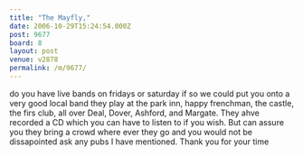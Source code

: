 ```yaml
---
title: "The Mayfly,"
date: 2006-10-29T15:24:54.000Z
post: 9677
board: 8
layout: post
venue: v2878
permalink: /m/9677/
---
```

do you have live bands on fridays or saturday if so we could put you onto a very good local band they play at the park inn, happy frenchman, the castle, the firs club, all over Deal, Dover, Ashford, and Margate. They ahve recorded a CD which you can have to listen to if you wish. But can assure you they bring a crowd where ever they go and you would not be dissapointed ask any pubs I have mentioned.  Thank you for your time
